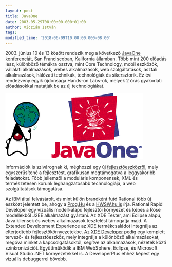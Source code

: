 ```yaml
---
layout: post
title: JavaOne
date: 2003-05-29T08:00:00.000+01:00
author: Viczián István
tags:
modified_time: '2018-06-09T10:00:00.000-08:00'
---
```


2003\. június 10 és 13 között rendezik meg a
következő [JavaOne
konferenciát](http://servlet.java.sun.com/javaone/sf2003/home/index.en.jsp),
San Franciscoban, Kalifornia államban. Több mint 200 előadás lesz,
különböző témákra osztva, mint Core Technology, mobil eszközök,
vállalati alkalmazások, webes alkalmazások, web szolgáltatások, asztali
alkalmazások, hálózati technikák, technológiák és sikersztorik. Ez évi
rendezvény egyik újdonsága Hands-on Labs-ok, melyek 2 órás gyakorlati
előadásokkal mutatják be az új technológiákat.

![JavaOne](/artifacts/posts/2003-05-29-javaone/javaone.gif)

Információk is szivárognak ki, méghozzá egy új
[fejlesztőeszközről](http://www.prog.hu/news.php?qnid=1536), mely
egyszerűsítené a fejlesztést, grafikusan megtámogatva a leggyakoribb
feladatokat. Főbb jellemzői a moduláris komponensek, XML és
természetesen korunk leghangzatosabb technológiája, a web szolgáltatások
támogatása.

Az IBM által felvásárolt, és mint külön brandként futó Rational több új
eszközt jelentett be, ahogy a
[Prog.Hu](http://www.prog.hu/news.php?qnid=1531) és a [HWSW.hu
is](http://www.hwsw.hu/hir.php3?id=21257) írja. Rational Rapid Developer
egy vizuális modell-alapú fejlesztői környezet és képes a Rose
modellekből J2EE alkalmazást gyártani. Az XDE Tester, ami Eclipse alapú,
Java kliensek és webes alkalmazások tesztelést támogatja majd. A
Extended Development Experience az XDE termékcsaládot integrálja az
elterjedtebb fejlesztőkörnyezetekbe. Az [XDE
Developer](http://www.ibm.com/software/rational/offerings/design.html)
pedig egy komplett tervező- és fejlesztőeszköz, mely integrálja a
különböző alkalmazásokat, megóva minket a kapcsolgatásoktól, segítve az
alkalmazások, nézetek közti szinkronizációt. Együttműködik a IBM
WebSphere, Eclipse, és Microsoft Visual Studio .NET környezetekkel is. A
DeveloperPlus ehhez képest egy vizuális debuggerrel bővebb.
